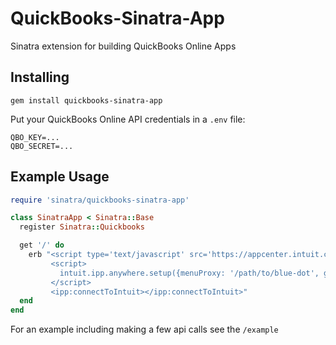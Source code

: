 QuickBooks-Sinatra-App
======================

Sinatra extension for building QuickBooks Online Apps

Installing
----------
```
gem install quickbooks-sinatra-app
```

Put your QuickBooks Online API credentials in a `.env` file:

```
QBO_KEY=...
QBO_SECRET=...
```

Example Usage
-------------

```ruby
require 'sinatra/quickbooks-sinatra-app'

class SinatraApp < Sinatra::Base
  register Sinatra::Quickbooks

  get '/' do
    erb "<script type='text/javascript' src='https://appcenter.intuit.com/Content/IA/intuit.ipp.anywhere.js'></script>
         <script>
           intuit.ipp.anywhere.setup({menuProxy: '/path/to/blue-dot', grantUrl: '#{base_url}/auth/quickbooks'});
         </script>
         <ipp:connectToIntuit></ipp:connectToIntuit>"
  end
end
```

For an example including making a few api calls see the `/example`
